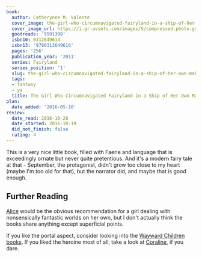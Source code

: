 ```yaml
---
book:
  author: Catherynne M. Valente
  cover_image: the-girl-who-circumnavigated-fairyland-in-a-ship-of-her-own-making.jpg
  cover_image_url: https://i.gr-assets.com/images/S/compressed.photo.goodreads.com/books/1388179691l/9591398.jpg
  goodreads: '9591398'
  isbn10: 0312649614
  isbn13: '9780312649616'
  pages: '256'
  publication_year: '2011'
  series: Fairyland
  series_position: '1'
  slug: the-girl-who-circumnavigated-fairyland-in-a-ship-of-her-own-making
  tags:
  - fantasy
  - ya
  title: The Girl Who Circumnavigated Fairyland in a Ship of Her Own Making
plan:
  date_added: '2016-05-18'
review:
  date_read: 2016-10-20
  date_started: 2016-10-19
  did_not_finish: false
  rating: 4
---
```


This is a very nice little book, filled with Faerie and language that is exceedingly ornate but never quite pretentious.
And it's a modern fairy tale at that - September, the protagonist, didn't grow too close to my heart (maybe I'm too old
for that), but the narrator did, and maybe that is good enough.

## Further Reading

[Alice](https://books.rixx.de/reviews/2004/alice-in-wonderland) would be the obvious recommendation for a girl dealing
with nonsensically fantastic worlds on her own, but I don't actually think the books share anything except superficial
points.

If you like the portal aspect, consider looking into the [Wayward Children
books](https://books.rixx.de/reviews/2018/every-heart-a-doorway). If you liked the heroine most of all, take a look at
[Coraline](https://books.rixx.de/reviews/2003/coraline), if you dare.
